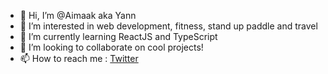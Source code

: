 - 👋 Hi, I’m @Aimaak aka Yann
- 👀 I’m interested in web development, fitness, stand up paddle and travel
- 🌱 I’m currently learning ReactJS and TypeScript
- 💞️ I’m looking to collaborate on cool projects!
- 📫 How to reach me : [Twitter](https://twitter.com/Aimaak_)

<!---
Aimaak/Aimaak is a ✨ special ✨ repository because its `README.md` (this file) appears on your GitHub profile.
You can click the Preview link to take a look at your changes.
--->

